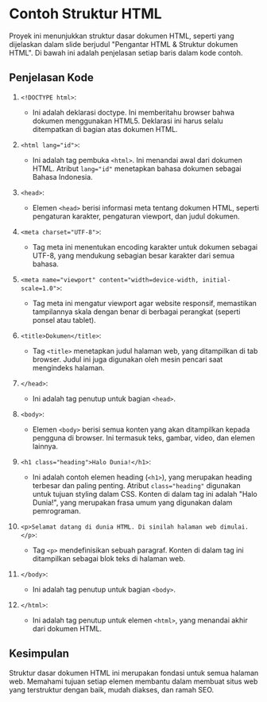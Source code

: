 # Contoh Struktur HTML

Proyek ini menunjukkan struktur dasar dokumen HTML, seperti yang dijelaskan dalam slide berjudul "Pengantar HTML & Struktur dokumen HTML". Di bawah ini adalah penjelasan setiap baris dalam kode contoh.

## Penjelasan Kode

1. `<!DOCTYPE html>`:

   - Ini adalah deklarasi doctype. Ini memberitahu browser bahwa dokumen menggunakan HTML5. Deklarasi ini harus selalu ditempatkan di bagian atas dokumen HTML.

2. `<html lang="id">`:

   - Ini adalah tag pembuka `<html>`. Ini menandai awal dari dokumen HTML. Atribut `lang="id"` menetapkan bahasa dokumen sebagai Bahasa Indonesia.

3. `<head>`:

   - Elemen `<head>` berisi informasi meta tentang dokumen HTML, seperti pengaturan karakter, pengaturan viewport, dan judul dokumen.

4. `<meta charset="UTF-8">`:

   - Tag meta ini menentukan encoding karakter untuk dokumen sebagai UTF-8, yang mendukung sebagian besar karakter dari semua bahasa.

5. `<meta name="viewport" content="width=device-width, initial-scale=1.0">`:

   - Tag meta ini mengatur viewport agar website responsif, memastikan tampilannya skala dengan benar di berbagai perangkat (seperti ponsel atau tablet).

6. `<title>Dokumen</title>`:

   - Tag `<title>` menetapkan judul halaman web, yang ditampilkan di tab browser. Judul ini juga digunakan oleh mesin pencari saat mengindeks halaman.

7. `</head>`:

   - Ini adalah tag penutup untuk bagian `<head>`.

8. `<body>`:

   - Elemen `<body>` berisi semua konten yang akan ditampilkan kepada pengguna di browser. Ini termasuk teks, gambar, video, dan elemen lainnya.

9. `<h1 class="heading">Halo Dunia!</h1>`:

   - Ini adalah contoh elemen heading (`<h1>`), yang merupakan heading terbesar dan paling penting. Atribut `class="heading"` digunakan untuk tujuan styling dalam CSS. Konten di dalam tag ini adalah "Halo Dunia!", yang merupakan frasa umum yang digunakan dalam pemrograman.

10. `<p>Selamat datang di dunia HTML. Di sinilah halaman web dimulai.</p>`:

    - Tag `<p>` mendefinisikan sebuah paragraf. Konten di dalam tag ini ditampilkan sebagai blok teks di halaman web.

11. `</body>`:

    - Ini adalah tag penutup untuk bagian `<body>`.

12. `</html>`:
    - Ini adalah tag penutup untuk elemen `<html>`, yang menandai akhir dari dokumen HTML.

## Kesimpulan

Struktur dasar dokumen HTML ini merupakan fondasi untuk semua halaman web. Memahami tujuan setiap elemen membantu dalam membuat situs web yang terstruktur dengan baik, mudah diakses, dan ramah SEO.
